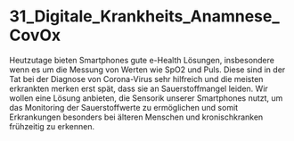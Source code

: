 # 31_Digitale_Krankheits_Anamnese_CovOx
Heutzutage bieten Smartphones gute e-Health Lösungen, insbesondere wenn es um die Messung von Werten wie SpO2 und Puls. Diese sind in der Tat bei der Diagnose von Corona-Virus sehr hilfreich und die meisten erkrankten merken erst spät, dass sie an Sauerstoffmangel leiden.  Wir wollen eine Lösung anbieten, die Sensorik unserer Smartphones nutzt, um das Monitoring der Sauerstoffwerte zu ermöglichen und somit Erkrankungen besonders bei älteren Menschen und kronischkranken frühzeitig zu erkennen.
